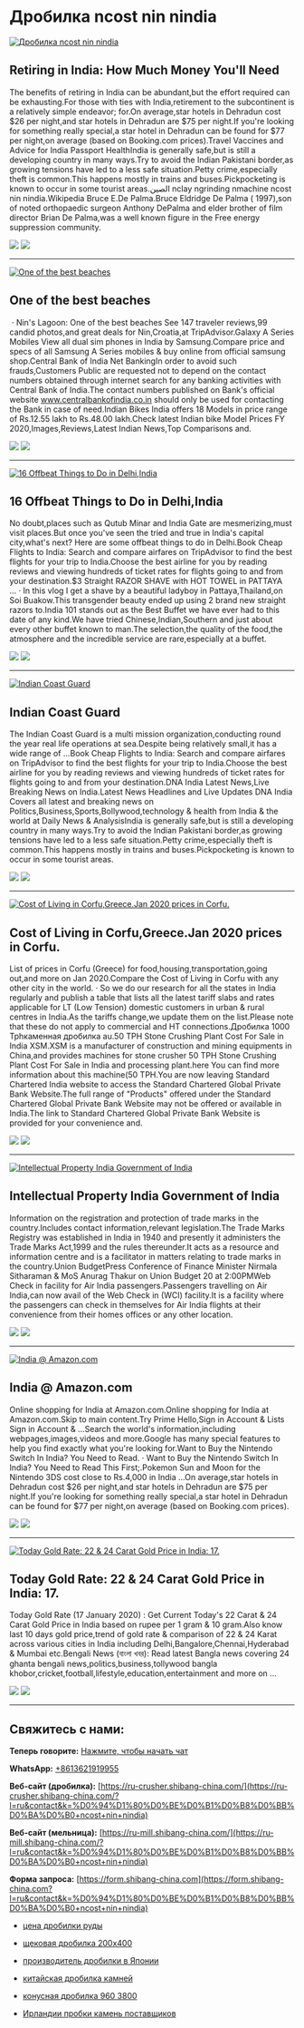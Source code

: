 # Дробилка ncost nin nindia

<a href="https://swt.shibang-china.com/?l=ru&img&k=%D0%94%D1%80%D0%BE%D0%B1%D0%B8%D0%BB%D0%BA%D0%B0+ncost+nin+nindia" target="_blank">![Дробилка ncost nin nindia](http://static.shibang-china.com/all-800x300/1422.jpg)</a>

## Retiring in India: How Much Money You'll Need
The benefits of retiring in India can be abundant,but the effort required can be exhausting.For those with ties with India,retirement to the subcontinent is a relatively simple endeavor; for.On average,star hotels in Dehradun cost $26 per night,and star hotels in Dehradun are $75 per night.If you're looking for something really special,a star hotel in Dehradun can be found for $77 per night,on average (based on Booking.com prices).Travel Vaccines and Advice for India Passport HealthIndia is generally safe,but is still a developing country in many ways.Try to avoid the Indian Pakistani border,as growing tensions have led to a less safe situation.Petty crime,especially theft is common.This happens mostly in trains and buses.Pickpocketing is known to occur in some tourist areas.الصين nclay ngrinding nmachine ncost nin nindia.Wikipedia Bruce E.De Palma.Bruce Eldridge De Palma ( 1997),son of noted orthopaedic surgeon Anthony DePalma and elder brother of film director Brian De Palma,was a well known figure in the Free energy suppression community.


<a href="https://whatsapp.shibangsoft.com/WhatsApp.php" target="_blank" title="WhatsApp">![](http://static.shibang-china.com/icon/whatsapp.png)</a> <a href="https://swt.shibang-china.com/?l=ru&icon&k=%D0%94%D1%80%D0%BE%D0%B1%D0%B8%D0%BB%D0%BA%D0%B0+ncost+nin+nindia" target="_blank">![](http://static.shibang-china.com/icon/chat-ru.png)</a>

---

<a href="https://swt.shibang-china.com/?l=ru&img&k=%D0%94%D1%80%D0%BE%D0%B1%D0%B8%D0%BB%D0%BA%D0%B0+ncost+nin+nindia" target="_blank">![One of the best beaches](http://static.shibang-china.com/all-800x300/75.jpg)</a>

## One of the best beaches
&nbsp;&#0183;&#32;Nin's Lagoon: One of the best beaches See 147 traveler reviews,99 candid photos,and great deals for Nin,Croatia,at TripAdvisor.Galaxy A Series Mobiles View all dual sim phones in India by Samsung.Compare price and specs of all Samsung A Series mobiles &amp; buy online from official samsung shop.Central Bank of India Net BankingIn order to avoid such frauds,Customers Public are requested not to depend on the contact numbers obtained through internet search for any banking activities with Central Bank of India.The contact numbers published on Bank's official website www.centralbankofindia.co.in should only be used for contacting the Bank in case of need.Indian Bikes India offers 18 Models in price range of Rs.12.55 lakh to Rs.48.00 lakh.Check latest Indian bike Model Prices FY 2020,Images,Reviews,Latest Indian News,Top Comparisons and.


<a href="https://whatsapp.shibangsoft.com/WhatsApp.php" target="_blank" title="WhatsApp">![](http://static.shibang-china.com/icon/whatsapp.png)</a> <a href="https://swt.shibang-china.com/?l=ru&icon&k=%D0%94%D1%80%D0%BE%D0%B1%D0%B8%D0%BB%D0%BA%D0%B0+ncost+nin+nindia" target="_blank">![](http://static.shibang-china.com/icon/chat-ru.png)</a>

---

<a href="https://swt.shibang-china.com/?l=ru&img&k=%D0%94%D1%80%D0%BE%D0%B1%D0%B8%D0%BB%D0%BA%D0%B0+ncost+nin+nindia" target="_blank">![16 Offbeat Things to Do in Delhi,India](http://static.shibang-china.com/all-800x300/980.jpg)</a>

## 16 Offbeat Things to Do in Delhi,India
No doubt,places such as Qutub Minar and India Gate are mesmerizing,must visit places.But once you've seen the tried and true in India's capital city,what's next? Here are some offbeat things to do in Delhi.Book Cheap Flights to India: Search and compare airfares on TripAdvisor to find the best flights for your trip to India.Choose the best airline for you by reading reviews and viewing hundreds of ticket rates for flights going to and from your destination.$3 Straight RAZOR SHAVE with HOT TOWEL in PATTAYA …&nbsp;&#0183;&#32;In this vlog I get a shave by a beautiful ladyboy in Pattaya,Thailand,on Soi Buakow.This transgender beauty ended up using 2 brand new straight razors to.India 101 stands out as the Best Buffet we have ever had to this date of any kind.We have tried Chinese,Indian,Southern and just about every other buffet known to man.The selection,the quality of the food,the atmosphere and the incredible service are rare,especially at a buffet.


<a href="https://whatsapp.shibangsoft.com/WhatsApp.php" target="_blank" title="WhatsApp">![](http://static.shibang-china.com/icon/whatsapp.png)</a> <a href="https://swt.shibang-china.com/?l=ru&icon&k=%D0%94%D1%80%D0%BE%D0%B1%D0%B8%D0%BB%D0%BA%D0%B0+ncost+nin+nindia" target="_blank">![](http://static.shibang-china.com/icon/chat-ru.png)</a>

---

<a href="https://swt.shibang-china.com/?l=ru&img&k=%D0%94%D1%80%D0%BE%D0%B1%D0%B8%D0%BB%D0%BA%D0%B0+ncost+nin+nindia" target="_blank">![Indian Coast Guard](http://static.shibang-china.com/all-800x300/830.jpg)</a>

## Indian Coast Guard
The Indian Coast Guard is a multi mission organization,conducting round the year real life operations at sea.Despite being relatively small,it has a wide range of …Book Cheap Flights to India: Search and compare airfares on TripAdvisor to find the best flights for your trip to India.Choose the best airline for you by reading reviews and viewing hundreds of ticket rates for flights going to and from your destination.DNA India Latest News,Live Breaking News on India.Latest News Headlines and Live Updates DNA India Covers all latest and breaking news on Politics,Business,Sports,Bollywood,technology &amp; health from India &amp; the world at Daily News &amp; AnalysisIndia is generally safe,but is still a developing country in many ways.Try to avoid the Indian Pakistani border,as growing tensions have led to a less safe situation.Petty crime,especially theft is common.This happens mostly in trains and buses.Pickpocketing is known to occur in some tourist areas.


<a href="https://whatsapp.shibangsoft.com/WhatsApp.php" target="_blank" title="WhatsApp">![](http://static.shibang-china.com/icon/whatsapp.png)</a> <a href="https://swt.shibang-china.com/?l=ru&icon&k=%D0%94%D1%80%D0%BE%D0%B1%D0%B8%D0%BB%D0%BA%D0%B0+ncost+nin+nindia" target="_blank">![](http://static.shibang-china.com/icon/chat-ru.png)</a>

---

<a href="https://swt.shibang-china.com/?l=ru&img&k=%D0%94%D1%80%D0%BE%D0%B1%D0%B8%D0%BB%D0%BA%D0%B0+ncost+nin+nindia" target="_blank">![Cost of Living in Corfu,Greece.Jan 2020 prices in Corfu.](http://static.shibang-china.com/all-800x300/579.jpg)</a>

## Cost of Living in Corfu,Greece.Jan 2020 prices in Corfu.
List of prices in Corfu (Greece) for food,housing,transportation,going out,and more on Jan 2020.Compare the Cost of Living in Corfu with any other city in the world.&nbsp;&#0183;&#32;So we do our research for all the states in India regularly and publish a table that lists all the latest tariff slabs and rates applicable for LT (Low Tension) domestic customers in urban &amp; rural centres in India.As the tariffs change,we update them on the list.Please note that these do not apply to commercial and HT connections.Дробилка 1000 Tphкаменная дробилка au.50 TPH Stone Crushing Plant Cost For Sale in India XSM.XSM is a manufacturer of construction and mining equipments in China,and provides machines for stone crusher 50 TPH Stone Crushing Plant Cost For Sale in India and processing plant.here You can find more information about this machine(50 TPH.You are now leaving Standard Chartered India website to access the Standard Chartered Global Private Bank Website.The full range of &quot;Products&quot; offered under the Standard Chartered Global Private Bank Website may not be offered or available in India.The link to Standard Chartered Global Private Bank Website is provided for your convenience and.


<a href="https://whatsapp.shibangsoft.com/WhatsApp.php" target="_blank" title="WhatsApp">![](http://static.shibang-china.com/icon/whatsapp.png)</a> <a href="https://swt.shibang-china.com/?l=ru&icon&k=%D0%94%D1%80%D0%BE%D0%B1%D0%B8%D0%BB%D0%BA%D0%B0+ncost+nin+nindia" target="_blank">![](http://static.shibang-china.com/icon/chat-ru.png)</a>

---

<a href="https://swt.shibang-china.com/?l=ru&img&k=%D0%94%D1%80%D0%BE%D0%B1%D0%B8%D0%BB%D0%BA%D0%B0+ncost+nin+nindia" target="_blank">![Intellectual Property India Government of India](http://static.shibang-china.com/all-800x300/885.jpg)</a>

## Intellectual Property India Government of India
Information on the registration and protection of trade marks in the country.Includes contact information,relevant legislation.The Trade Marks Registry was established in India in 1940 and presently it administers the Trade Marks Act,1999 and the rules thereunder.It acts as a resource and information centre and is a facilitator in matters relating to trade marks in the country.Union BudgetPress Conference of Finance Minister Nirmala Sitharaman &amp; MoS Anurag Thakur on Union Budget 20 at 2:00PMWeb Check in facility for Air India passengers.Passengers travelling on Air India,can now avail of the Web Check in (WCI) facility.It is a facility where the passengers can check in themselves for Air India flights at their convenience from their homes offices or any other location.


<a href="https://whatsapp.shibangsoft.com/WhatsApp.php" target="_blank" title="WhatsApp">![](http://static.shibang-china.com/icon/whatsapp.png)</a> <a href="https://swt.shibang-china.com/?l=ru&icon&k=%D0%94%D1%80%D0%BE%D0%B1%D0%B8%D0%BB%D0%BA%D0%B0+ncost+nin+nindia" target="_blank">![](http://static.shibang-china.com/icon/chat-ru.png)</a>

---

<a href="https://swt.shibang-china.com/?l=ru&img&k=%D0%94%D1%80%D0%BE%D0%B1%D0%B8%D0%BB%D0%BA%D0%B0+ncost+nin+nindia" target="_blank">![India @ Amazon.com](http://static.shibang-china.com/all-800x300/1385.jpg)</a>

## India @ Amazon.com
Online shopping for India at Amazon.com.Online shopping for India at Amazon.com.Skip to main content.Try Prime Hello,Sign in Account &amp; Lists Sign in Account &amp; …Search the world's information,including webpages,images,videos and more.Google has many special features to help you find exactly what you're looking for.Want to Buy the Nintendo Switch In India? You Need to Read.&nbsp;&#0183;&#32;Want to Buy the Nintendo Switch In India? You Need to Read This First;.Pokemon Sun and Moon for the Nintendo 3DS cost close to Rs.4,000 in India …On average,star hotels in Dehradun cost $26 per night,and star hotels in Dehradun are $75 per night.If you're looking for something really special,a star hotel in Dehradun can be found for $77 per night,on average (based on Booking.com prices).


<a href="https://whatsapp.shibangsoft.com/WhatsApp.php" target="_blank" title="WhatsApp">![](http://static.shibang-china.com/icon/whatsapp.png)</a> <a href="https://swt.shibang-china.com/?l=ru&icon&k=%D0%94%D1%80%D0%BE%D0%B1%D0%B8%D0%BB%D0%BA%D0%B0+ncost+nin+nindia" target="_blank">![](http://static.shibang-china.com/icon/chat-ru.png)</a>

---

<a href="https://swt.shibang-china.com/?l=ru&img&k=%D0%94%D1%80%D0%BE%D0%B1%D0%B8%D0%BB%D0%BA%D0%B0+ncost+nin+nindia" target="_blank">![Today Gold Rate: 22 &amp; 24 Carat Gold Price in India: 17.](http://static.shibang-china.com/all-800x300/131.jpg)</a>

## Today Gold Rate: 22 &amp; 24 Carat Gold Price in India: 17.
Today Gold Rate (17 January 2020) : Get Current Today's 22 Carat &amp; 24 Carat Gold Price in India based on rupee per 1 gram &amp; 10 gram.Also know last 10 days gold price,trend of gold rate &amp; comparison of 22 &amp; 24 Karat across various cities in India including Delhi,Bangalore,Chennai,Hyderabad &amp; Mumbai etc.Bengali News (বাংলা খবর): Read latest Bangla news covering 24 ghanta bengali news,politics,business,tollywood bangla khobor,cricket,football,lifestyle,education,entertainment and more on …

<a href="https://whatsapp.shibangsoft.com/WhatsApp.php" target="_blank" title="WhatsApp">![](http://static.shibang-china.com/icon/whatsapp.png)</a> <a href="https://swt.shibang-china.com/?l=ru&icon&k=%D0%94%D1%80%D0%BE%D0%B1%D0%B8%D0%BB%D0%BA%D0%B0+ncost+nin+nindia" target="_blank">![](http://static.shibang-china.com/icon/chat-ru.png)</a>

---
## Свяжитесь с нами:

**Теперь говорите:** [Нажмите, чтобы начать чат](https://swt.shibang-china.com?l=ru&contact&k=%D0%94%D1%80%D0%BE%D0%B1%D0%B8%D0%BB%D0%BA%D0%B0+ncost+nin+nindia)

**WhatsApp:**  [+8613621919955](https://whatsapp.shibangsoft.com/WhatsApp.php)

**Веб-сайт (дробилка):** [https://ru-crusher.shibang-china.com/](https://ru-crusher.shibang-china.com/?l=ru&contact&k=%D0%94%D1%80%D0%BE%D0%B1%D0%B8%D0%BB%D0%BA%D0%B0+ncost+nin+nindia)

**Веб-сайт (мельница):** [https://ru-mill.shibang-china.com/](https://ru-mill.shibang-china.com/?l=ru&contact&k=%D0%94%D1%80%D0%BE%D0%B1%D0%B8%D0%BB%D0%BA%D0%B0+ncost+nin+nindia)

**Форма запроса:** [https://form.shibang-china.com](https://form.shibang-china.com?l=ru&contact&k=%D0%94%D1%80%D0%BE%D0%B1%D0%B8%D0%BB%D0%BA%D0%B0+ncost+nin+nindia)

* [цена дробилки руды](../118/%D1%86%D0%B5%D0%BD%D0%B0%20%D0%B4%D1%80%D0%BE%D0%B1%D0%B8%D0%BB%D0%BA%D0%B8%20%D1%80%D1%83%D0%B4%D1%8B.md)

* [щековая дробилка 200x400](../112/%D1%89%D0%B5%D0%BA%D0%BE%D0%B2%D0%B0%D1%8F%20%D0%B4%D1%80%D0%BE%D0%B1%D0%B8%D0%BB%D0%BA%D0%B0%20200x400.md)

* [производитель дробилки в Японии](../120/%D0%BF%D1%80%D0%BE%D0%B8%D0%B7%D0%B2%D0%BE%D0%B4%D0%B8%D1%82%D0%B5%D0%BB%D1%8C%20%D0%B4%D1%80%D0%BE%D0%B1%D0%B8%D0%BB%D0%BA%D0%B8%20%D0%B2%20%D0%AF%D0%BF%D0%BE%D0%BD%D0%B8%D0%B8.md)

* [китайская дробилка камней](../118/%D0%BA%D0%B8%D1%82%D0%B0%D0%B9%D1%81%D0%BA%D0%B0%D1%8F%20%D0%B4%D1%80%D0%BE%D0%B1%D0%B8%D0%BB%D0%BA%D0%B0%20%D0%BA%D0%B0%D0%BC%D0%BD%D0%B5%D0%B9.md)

* [конусная дробилка 960 3800](../119/%D0%BA%D0%BE%D0%BD%D1%83%D1%81%D0%BD%D0%B0%D1%8F%20%D0%B4%D1%80%D0%BE%D0%B1%D0%B8%D0%BB%D0%BA%D0%B0%20960%203800.md)

* [Ирландии пробки камень поставщиков](../114/%D0%98%D1%80%D0%BB%D0%B0%D0%BD%D0%B4%D0%B8%D0%B8%20%D0%BF%D1%80%D0%BE%D0%B1%D0%BA%D0%B8%20%D0%BA%D0%B0%D0%BC%D0%B5%D0%BD%D1%8C%20%D0%BF%D0%BE%D1%81%D1%82%D0%B0%D0%B2%D1%89%D0%B8%D0%BA%D0%BE%D0%B2.md)
